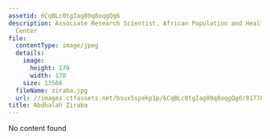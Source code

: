 ```yaml
---
assetid: 6CqBLc0tgIag80q8oqgQg6
description: Associate Research Scientist, African Population and Health Research
  Center
file:
  contentType: image/jpeg
  details:
    image:
      height: 170
      width: 170
    size: 13566
  fileName: ziraba.jpg
  url: //images.ctfassets.net/bsux5spekp1p/6CqBLc0tgIag80q8oqgQg6/817785bbfbdd685b53dd1bab52b994a8/ziraba.jpg
title: Abdhalah Ziraba
---
```

No content found